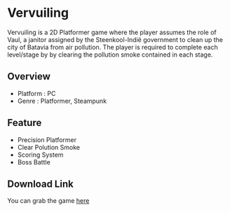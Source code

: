 # Vervuiling

Vervuiling is a 2D Platformer game where the player assumes the role of Vaul, a janitor assigned by the Steenkool-Indië government to clean up the city of Batavia from air pollution. The player is required to complete each level/stage by by clearing the pollution smoke contained in each stage.

## Overview
*	Platform : PC
*	Genre : Platformer, Steampunk

## Feature
*	Precision Platformer
*	Clear Polution Smoke
*	Scoring System
*	Boss Battle

 ## Download Link
You can grab the game [here](https://danishaa.itch.io/vervuiling)
